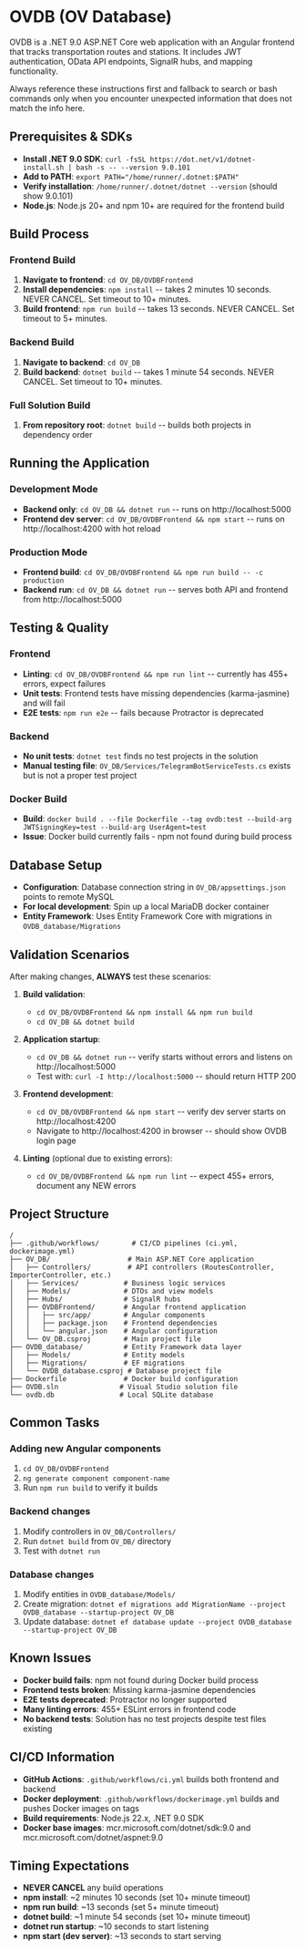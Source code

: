 # OVDB (OV Database)
OVDB is a .NET 9.0 ASP.NET Core web application with an Angular frontend that tracks transportation routes and stations. It includes JWT authentication, OData API endpoints, SignalR hubs, and mapping functionality.

Always reference these instructions first and fallback to search or bash commands only when you encounter unexpected information that does not match the info here.

## Prerequisites & SDKs
- **Install .NET 9.0 SDK**: `curl -fsSL https://dot.net/v1/dotnet-install.sh | bash -s -- --version 9.0.101`
- **Add to PATH**: `export PATH="/home/runner/.dotnet:$PATH"`
- **Verify installation**: `/home/runner/.dotnet/dotnet --version` (should show 9.0.101)
- **Node.js**: Node.js 20+ and npm 10+ are required for the frontend build

## Build Process
### Frontend Build
1. **Navigate to frontend**: `cd OV_DB/OVDBFrontend`
2. **Install dependencies**: `npm install` -- takes 2 minutes 10 seconds. NEVER CANCEL. Set timeout to 10+ minutes.
3. **Build frontend**: `npm run build` -- takes 13 seconds. NEVER CANCEL. Set timeout to 5+ minutes.

### Backend Build
1. **Navigate to backend**: `cd OV_DB`  
2. **Build backend**: `dotnet build` -- takes 1 minute 54 seconds. NEVER CANCEL. Set timeout to 10+ minutes.

### Full Solution Build
1. **From repository root**: `dotnet build` -- builds both projects in dependency order

## Running the Application
### Development Mode
- **Backend only**: `cd OV_DB && dotnet run` -- runs on http://localhost:5000
- **Frontend dev server**: `cd OV_DB/OVDBFrontend && npm start` -- runs on http://localhost:4200 with hot reload

### Production Mode
- **Frontend build**: `cd OV_DB/OVDBFrontend && npm run build -- -c production`
- **Backend run**: `cd OV_DB && dotnet run` -- serves both API and frontend from http://localhost:5000

## Testing & Quality
### Frontend
- **Linting**: `cd OV_DB/OVDBFrontend && npm run lint` -- currently has 455+ errors, expect failures
- **Unit tests**: Frontend tests have missing dependencies (karma-jasmine) and will fail
- **E2E tests**: `npm run e2e` -- fails because Protractor is deprecated

### Backend
- **No unit tests**: `dotnet test` finds no test projects in the solution
- **Manual testing file**: `OV_DB/Services/TelegramBotServiceTests.cs` exists but is not a proper test project

### Docker Build
- **Build**: `docker build . --file Dockerfile --tag ovdb:test --build-arg JWTSigningKey=test --build-arg UserAgent=test`
- **Issue**: Docker build currently fails - npm not found during build process

## Database Setup
- **Configuration**: Database connection string in `OV_DB/appsettings.json` points to remote MySQL
- **For local development**: Spin up a local MariaDB docker container
- **Entity Framework**: Uses Entity Framework Core with migrations in `OVDB_database/Migrations`

## Validation Scenarios
After making changes, **ALWAYS** test these scenarios:

1. **Build validation**: 
   - `cd OV_DB/OVDBFrontend && npm install && npm run build`
   - `cd OV_DB && dotnet build`
   
2. **Application startup**:
   - `cd OV_DB && dotnet run` -- verify starts without errors and listens on http://localhost:5000
   - Test with: `curl -I http://localhost:5000` -- should return HTTP 200

3. **Frontend development**:
   - `cd OV_DB/OVDBFrontend && npm start` -- verify dev server starts on http://localhost:4200
   - Navigate to http://localhost:4200 in browser -- should show OVDB login page

4. **Linting** (optional due to existing errors):
   - `cd OV_DB/OVDBFrontend && npm run lint` -- expect 455+ errors, document any NEW errors

## Project Structure
```
/
├── .github/workflows/        # CI/CD pipelines (ci.yml, dockerimage.yml)
├── OV_DB/                   # Main ASP.NET Core application
│   ├── Controllers/         # API controllers (RoutesController, ImporterController, etc.)
│   ├── Services/           # Business logic services
│   ├── Models/             # DTOs and view models  
│   ├── Hubs/               # SignalR hubs
│   ├── OVDBFrontend/       # Angular frontend application
│   │   ├── src/app/        # Angular components
│   │   ├── package.json    # Frontend dependencies
│   │   └── angular.json    # Angular configuration
│   └── OV_DB.csproj        # Main project file
├── OVDB_database/          # Entity Framework data layer
│   ├── Models/             # Entity models
│   ├── Migrations/         # EF migrations
│   └── OVDB_database.csproj # Database project file
├── Dockerfile              # Docker build configuration
├── OVDB.sln               # Visual Studio solution file
└── ovdb.db                # Local SQLite database
```

## Common Tasks
### Adding new Angular components
1. `cd OV_DB/OVDBFrontend`
2. `ng generate component component-name`
3. Run `npm run build` to verify it builds

### Backend changes  
1. Modify controllers in `OV_DB/Controllers/`
2. Run `dotnet build` from `OV_DB/` directory
3. Test with `dotnet run`

### Database changes
1. Modify entities in `OVDB_database/Models/`
2. Create migration: `dotnet ef migrations add MigrationName --project OVDB_database --startup-project OV_DB`
3. Update database: `dotnet ef database update --project OVDB_database --startup-project OV_DB`

## Known Issues
- **Docker build fails**: npm not found during Docker build process
- **Frontend tests broken**: Missing karma-jasmine dependencies
- **E2E tests deprecated**: Protractor no longer supported
- **Many linting errors**: 455+ ESLint errors in frontend code
- **No backend tests**: Solution has no test projects despite test files existing

## CI/CD Information
- **GitHub Actions**: `.github/workflows/ci.yml` builds both frontend and backend
- **Docker deployment**: `.github/workflows/dockerimage.yml` builds and pushes Docker images on tags
- **Build requirements**: Node.js 22.x, .NET 9.0 SDK
- **Docker base images**: mcr.microsoft.com/dotnet/sdk:9.0 and mcr.microsoft.com/dotnet/aspnet:9.0

## Timing Expectations
- **NEVER CANCEL** any build operations
- **npm install**: ~2 minutes 10 seconds (set 10+ minute timeout)  
- **npm run build**: ~13 seconds (set 5+ minute timeout)
- **dotnet build**: ~1 minute 54 seconds (set 10+ minute timeout)
- **dotnet run startup**: ~10 seconds to start listening
- **npm start (dev server)**: ~13 seconds to start serving
